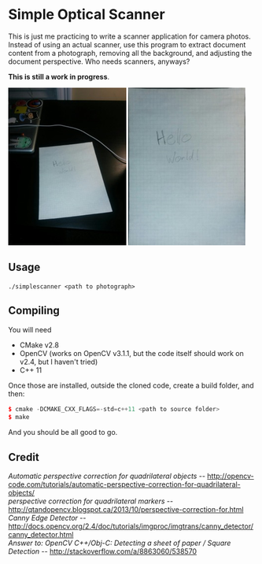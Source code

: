 # Simple Optical Scanner

This is just me practicing to write a scanner application for camera photos. Instead of using an actual scanner, use this program to extract document content from a photograph, removing all the background, and adjusting the document perspective. Who needs scanners, anyways?

**This is still a work in progress**.

![original](helloworld.jpg)
![original](output.jpg)

## Usage

```
./simplescanner <path to photograph>
```

## Compiling

You will need

- CMake v2.8
- OpenCV (works on OpenCV v3.1.1, but the code itself should work on v2.4, but I haven't tried)
- C++ 11

Once those are installed, outside the cloned code, create a build folder, and then:

```c++
$ cmake -DCMAKE_CXX_FLAGS=-std=c++11 <path to source folder>
$ make
```

And you should be all good to go.

## Credit

*Automatic perspective correction for quadrilateral objects* -- http://opencv-code.com/tutorials/automatic-perspective-correction-for-quadrilateral-objects/    
*perspective correction for quadrilateral markers* -- http://qtandopencv.blogspot.ca/2013/10/perspective-correction-for.html    
*Canny Edge Detector* -- http://docs.opencv.org/2.4/doc/tutorials/imgproc/imgtrans/canny_detector/canny_detector.html    
*Answer to: OpenCV C++/Obj-C: Detecting a sheet of paper / Square Detection* -- http://stackoverflow.com/a/8863060/538570    
